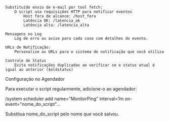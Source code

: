     Substituído envio de e-mail por tool fetch:
        O script usa requisições HTTP para notificar eventos
            Host fora de alcance: /host_fora
            Latência OK: /latencia_ok
            Latência alta: /latencia_alta

    Mensagens no Log
        Log de erro ou aviso para cada caso com detalhes do evento.

    URLs de Notificação:
        Personalize as URLs para o sistema de notificação que você utiliza

    Controle de Status
        Evita notificações duplicadas ao verificar se o status atual é igual ao anterior ($oldstatus)

Configuração no Agendador

Para executar o script regularmente, adicione-o ao agendador:

/system scheduler add name="MonitorPing" interval=1m on-event="nome_do_script"...

Substitua nome_do_script pelo nome que você salvou.
